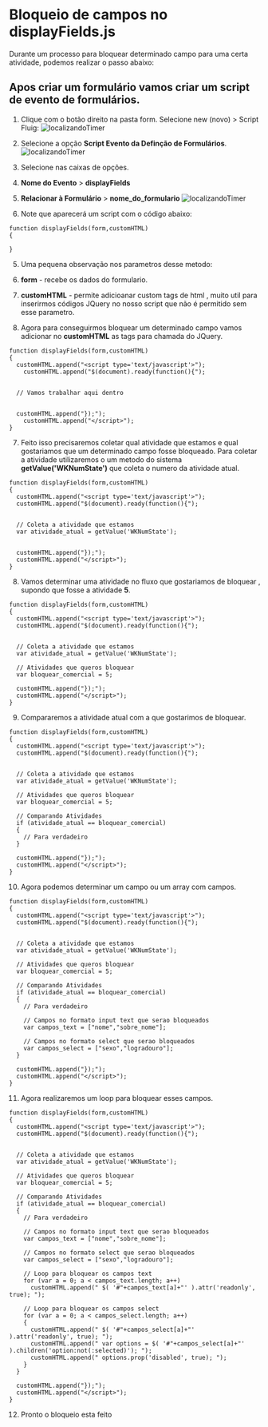 # Bloqueio de campos no displayFields.js

Durante um processo para bloquear determinado campo para uma certa atividade, podemos realizar o passo abaixo:

## Apos criar um formulário vamos criar um script de evento de formulários.

1. Clique com o botão direito na pasta form. Selecione new (novo) > Script Fluig:
  ![localizandoTimer](https://github.com/robertoShimokawa/Fluig/blob/master/Validacoes/Bloqueio%20de%20campos/images/01.png)

2. Selecione a opção **Script Evento da Definção de Formulários**.
  ![localizandoTimer](https://github.com/robertoShimokawa/Fluig/blob/master/Validacoes/Bloqueio%20de%20campos/images/02.PNG)

3. Selecione nas caixas de opções.
  1. **Nome do Evento** > **displayFields**
  2. **Relacionar à Formulário** > **nome_do_formulario**
  ![localizandoTimer](https://github.com/robertoShimokawa/Fluig/blob/master/Validacoes/Bloqueio%20de%20campos/images/03.PNG)

4. Note que aparecerá um script com o código abaixo:
  ```
  function displayFields(form,customHTML)
  {

  }
  ```
5. Uma pequena observação nos parametros desse metodo:
  1. **form** - recebe os dados do formulario.
  2. **customHTML** - permite adicioanar custom tags de html , muito util para inserirmos códigos JQuery no nosso script que não é permitido sem esse parametro.

6. Agora para conseguirmos bloquear um determinado campo vamos adicionar no **customHTML** as tags para chamada do JQuery.
  ```
  function displayFields(form,customHTML)
  {
    customHTML.append("<script type='text/javascript'>");
	  customHTML.append("$(document).ready(function(){");


    // Vamos trabalhar aqui dentro


    customHTML.append("});");
	  customHTML.append("</script>");
  }
  ```

7. Feito isso precisaremos coletar qual atividade que estamos e qual gostariamos que um determinado campo fosse bloqueado. Para coletar a atividade utilizaremos o um metodo do sistema **getValue('WKNumState')** que coleta o numero da atividade atual.
  ```
  function displayFields(form,customHTML)
  {
    customHTML.append("<script type='text/javascript'>");
    customHTML.append("$(document).ready(function(){");


    // Coleta a atividade que estamos
    var atividade_atual = getValue('WKNumState');


    customHTML.append("});");
    customHTML.append("</script>");
  }
  ```

8. Vamos determinar uma atividade no fluxo que gostariamos de bloquear , supondo que fosse a atividade **5**.
  ```
  function displayFields(form,customHTML)
  {
    customHTML.append("<script type='text/javascript'>");
    customHTML.append("$(document).ready(function(){");


    // Coleta a atividade que estamos
    var atividade_atual = getValue('WKNumState');

    // Atividades que queros bloquear
    var bloquear_comercial = 5;

    customHTML.append("});");
    customHTML.append("</script>");
  }
  ```

9. Compararemos a atividade atual com a que gostarimos de bloquear.
  ```
  function displayFields(form,customHTML)
  {
    customHTML.append("<script type='text/javascript'>");
    customHTML.append("$(document).ready(function(){");


    // Coleta a atividade que estamos
    var atividade_atual = getValue('WKNumState');

    // Atividades que queros bloquear
    var bloquear_comercial = 5;

    // Comparando Atividades
    if (atividade_atual == bloquear_comercial)
    {
      // Para verdadeiro
    }

    customHTML.append("});");
    customHTML.append("</script>");
  }
  ```

10. Agora podemos determinar um campo ou um array com campos.
  ```
  function displayFields(form,customHTML)
  {
    customHTML.append("<script type='text/javascript'>");
    customHTML.append("$(document).ready(function(){");


    // Coleta a atividade que estamos
    var atividade_atual = getValue('WKNumState');

    // Atividades que queros bloquear
    var bloquear_comercial = 5;

    // Comparando Atividades
    if (atividade_atual == bloquear_comercial)
    {
      // Para verdadeiro

      // Campos no formato input text que serao bloqueados
      var campos_text = ["nome","sobre_nome"];

      // Campos no formato select que serao bloqueados
      var campos_select = ["sexo","logradouro"];
    }

    customHTML.append("});");
    customHTML.append("</script>");
  }
  ```

11. Agora realizaremos um loop para bloquear esses campos.
  ```
  function displayFields(form,customHTML)
  {
    customHTML.append("<script type='text/javascript'>");
    customHTML.append("$(document).ready(function(){");


    // Coleta a atividade que estamos
    var atividade_atual = getValue('WKNumState');

    // Atividades que queros bloquear
    var bloquear_comercial = 5;

    // Comparando Atividades
    if (atividade_atual == bloquear_comercial)
    {
      // Para verdadeiro

      // Campos no formato input text que serao bloqueados
      var campos_text = ["nome","sobre_nome"];

      // Campos no formato select que serao bloqueados
      var campos_select = ["sexo","logradouro"];

      // Loop para bloquear os campos text
      for (var a = 0; a < campos_text.length; a++)
        customHTML.append(" $( '#"+campos_text[a]+"' ).attr('readonly', true); ");

      // Loop para bloquear os campos select
      for (var a = 0; a < campos_select.length; a++)
      {
        customHTML.append(" $( '#"+campos_select[a]+"' ).attr('readonly', true); ");
        customHTML.append(" var options = $( '#"+campos_select[a]+"' ).children('option:not(:selected)'); ");
        customHTML.append(" options.prop('disabled', true); ");
      }
    }

    customHTML.append("});");
    customHTML.append("</script>");
  }
  ```

12. Pronto o bloqueio esta feito

